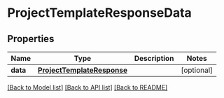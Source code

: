 # ProjectTemplateResponseData

## Properties
Name | Type | Description | Notes
------------ | ------------- | ------------- | -------------
**data** | [**ProjectTemplateResponse**](ProjectTemplateResponse.md) |  | [optional] 

[[Back to Model list]](../README.md#documentation-for-models) [[Back to API list]](../README.md#documentation-for-api-endpoints) [[Back to README]](../README.md)

